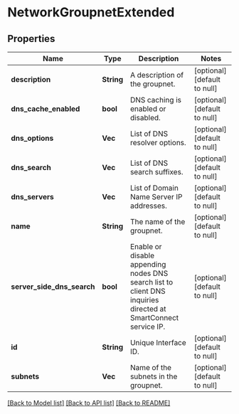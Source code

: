 # NetworkGroupnetExtended

## Properties
Name | Type | Description | Notes
------------ | ------------- | ------------- | -------------
**description** | **String** | A description of the groupnet. | [optional] [default to null]
**dns_cache_enabled** | **bool** | DNS caching is enabled or disabled. | [optional] [default to null]
**dns_options** | **Vec<String>** | List of DNS resolver options. | [optional] [default to null]
**dns_search** | **Vec<String>** | List of DNS search suffixes. | [optional] [default to null]
**dns_servers** | **Vec<String>** | List of Domain Name Server IP addresses. | [optional] [default to null]
**name** | **String** | The name of the groupnet. | [optional] [default to null]
**server_side_dns_search** | **bool** | Enable or disable appending nodes DNS search  list to client DNS inquiries directed at SmartConnect service IP. | [optional] [default to null]
**id** | **String** | Unique Interface ID. | [optional] [default to null]
**subnets** | **Vec<String>** | Name of the subnets in the groupnet. | [optional] [default to null]

[[Back to Model list]](../README.md#documentation-for-models) [[Back to API list]](../README.md#documentation-for-api-endpoints) [[Back to README]](../README.md)


